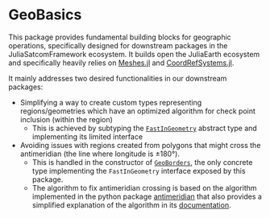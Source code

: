 # GeoBasics

This package provides fundamental building blocks for geographic operations, specifically designed for downstream packages in the JuliaSatcomFramework ecosystem. It builds open the JuliaEarth ecosystem and specifically heavily relies on [Meshes.jl](https://github.com/JuliaGeometry/Meshes.jl) and [CoordRefSystems.jl](https://github.com/JuliaEarth/CoordRefSystems.jl).

It mainly addresses two desired functionalities in our downstream packages:
- Simplifying a way to create custom types representing regions/geometries which have an optimized algorithm for check point inclusion (within the region)
  - This is achieved by subtyping the [`FastInGeometry`](@ref) abstract type and implementing its limited interface
- Avoiding issues with regions created from polygons that might cross the antimeridian (the line where longitude is ±180°). 
  - This is handled in the constructor of [`GeoBorders`](@ref), the only concrete type implementing the `FastInGeometry` interface exposed by this package. 
  - The algorithm to fix antimeridian crossing is based on the algorithm implemented in the python package [antimeridian](https://github.com/gadomski/antimeridian) that also provides a simplified explanation of the algorithm in its [documentation](https://www.gadom.ski/antimeridian/latest/the-algorithm/).